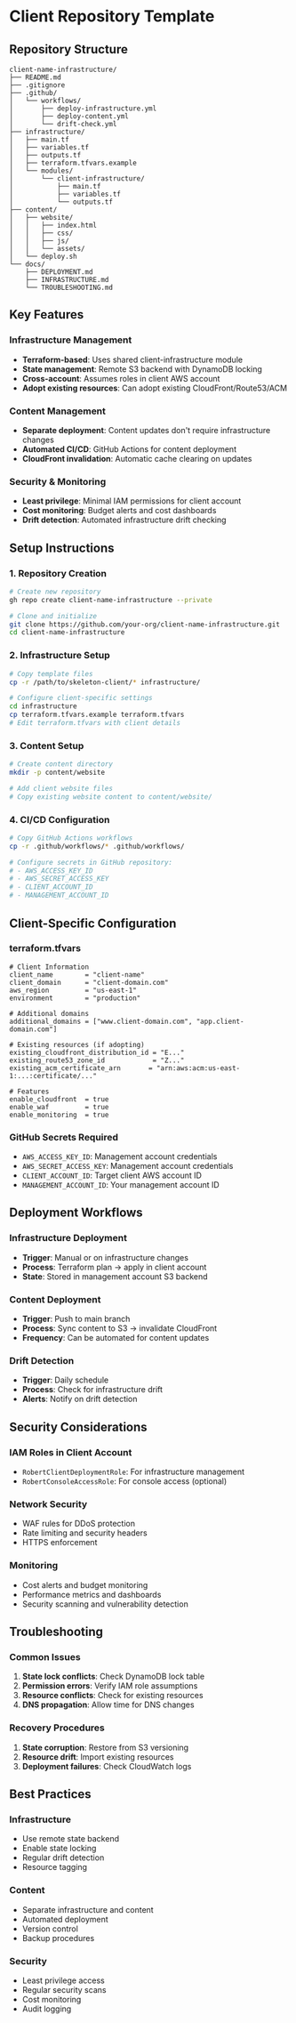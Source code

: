 # Client Repository Template

## Repository Structure

```
client-name-infrastructure/
├── README.md
├── .gitignore
├── .github/
│   └── workflows/
│       ├── deploy-infrastructure.yml
│       ├── deploy-content.yml
│       └── drift-check.yml
├── infrastructure/
│   ├── main.tf
│   ├── variables.tf
│   ├── outputs.tf
│   ├── terraform.tfvars.example
│   └── modules/
│       └── client-infrastructure/
│           ├── main.tf
│           ├── variables.tf
│           └── outputs.tf
├── content/
│   ├── website/
│   │   ├── index.html
│   │   ├── css/
│   │   ├── js/
│   │   └── assets/
│   └── deploy.sh
└── docs/
    ├── DEPLOYMENT.md
    ├── INFRASTRUCTURE.md
    └── TROUBLESHOOTING.md
```

## Key Features

### Infrastructure Management
- **Terraform-based**: Uses shared client-infrastructure module
- **State management**: Remote S3 backend with DynamoDB locking
- **Cross-account**: Assumes roles in client AWS account
- **Adopt existing resources**: Can adopt existing CloudFront/Route53/ACM

### Content Management
- **Separate deployment**: Content updates don't require infrastructure changes
- **Automated CI/CD**: GitHub Actions for content deployment
- **CloudFront invalidation**: Automatic cache clearing on updates

### Security & Monitoring
- **Least privilege**: Minimal IAM permissions for client account
- **Cost monitoring**: Budget alerts and cost dashboards
- **Drift detection**: Automated infrastructure drift checking

## Setup Instructions

### 1. Repository Creation
```bash
# Create new repository
gh repo create client-name-infrastructure --private

# Clone and initialize
git clone https://github.com/your-org/client-name-infrastructure.git
cd client-name-infrastructure
```

### 2. Infrastructure Setup
```bash
# Copy template files
cp -r /path/to/skeleton-client/* infrastructure/

# Configure client-specific settings
cd infrastructure
cp terraform.tfvars.example terraform.tfvars
# Edit terraform.tfvars with client details
```

### 3. Content Setup
```bash
# Create content directory
mkdir -p content/website

# Add client website files
# Copy existing website content to content/website/
```

### 4. CI/CD Configuration
```bash
# Copy GitHub Actions workflows
cp -r .github/workflows/* .github/workflows/

# Configure secrets in GitHub repository:
# - AWS_ACCESS_KEY_ID
# - AWS_SECRET_ACCESS_KEY
# - CLIENT_ACCOUNT_ID
# - MANAGEMENT_ACCOUNT_ID
```

## Client-Specific Configuration

### terraform.tfvars
```hcl
# Client Information
client_name        = "client-name"
client_domain      = "client-domain.com"
aws_region         = "us-east-1"
environment        = "production"

# Additional domains
additional_domains = ["www.client-domain.com", "app.client-domain.com"]

# Existing resources (if adopting)
existing_cloudfront_distribution_id = "E..."
existing_route53_zone_id            = "Z..."
existing_acm_certificate_arn       = "arn:aws:acm:us-east-1:...:certificate/..."

# Features
enable_cloudfront  = true
enable_waf         = true
enable_monitoring  = true
```

### GitHub Secrets Required
- `AWS_ACCESS_KEY_ID`: Management account credentials
- `AWS_SECRET_ACCESS_KEY`: Management account credentials
- `CLIENT_ACCOUNT_ID`: Target client AWS account ID
- `MANAGEMENT_ACCOUNT_ID`: Your management account ID

## Deployment Workflows

### Infrastructure Deployment
- **Trigger**: Manual or on infrastructure changes
- **Process**: Terraform plan → apply in client account
- **State**: Stored in management account S3 backend

### Content Deployment
- **Trigger**: Push to main branch
- **Process**: Sync content to S3 → invalidate CloudFront
- **Frequency**: Can be automated for content updates

### Drift Detection
- **Trigger**: Daily schedule
- **Process**: Check for infrastructure drift
- **Alerts**: Notify on drift detection

## Security Considerations

### IAM Roles in Client Account
- `RobertClientDeploymentRole`: For infrastructure management
- `RobertConsoleAccessRole`: For console access (optional)

### Network Security
- WAF rules for DDoS protection
- Rate limiting and security headers
- HTTPS enforcement

### Monitoring
- Cost alerts and budget monitoring
- Performance metrics and dashboards
- Security scanning and vulnerability detection

## Troubleshooting

### Common Issues
1. **State lock conflicts**: Check DynamoDB lock table
2. **Permission errors**: Verify IAM role assumptions
3. **Resource conflicts**: Check for existing resources
4. **DNS propagation**: Allow time for DNS changes

### Recovery Procedures
1. **State corruption**: Restore from S3 versioning
2. **Resource drift**: Import existing resources
3. **Deployment failures**: Check CloudWatch logs

## Best Practices

### Infrastructure
- Use remote state backend
- Enable state locking
- Regular drift detection
- Resource tagging

### Content
- Separate infrastructure and content
- Automated deployment
- Version control
- Backup procedures

### Security
- Least privilege access
- Regular security scans
- Cost monitoring
- Audit logging
